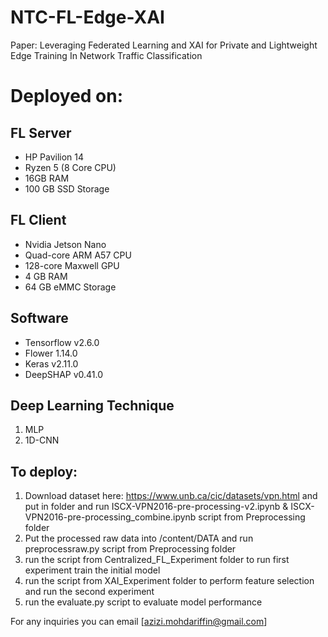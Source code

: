 ﻿# NTC-FL-Edge-XAI
Paper: Leveraging Federated Learning and XAI for Private and Lightweight Edge Training In Network Traffic Classification

# Deployed on:
## FL Server
* HP Pavilion 14
* Ryzen 5 (8 Core CPU)
* 16GB RAM
* 100 GB SSD Storage

## FL Client
* Nvidia Jetson Nano
* Quad-core ARM A57 CPU
* 128-core Maxwell GPU
* 4 GB RAM
* 64 GB eMMC Storage

## Software
* Tensorflow v2.6.0
* Flower 1.14.0
* Keras v2.11.0
* DeepSHAP v0.41.0

## Deep Learning Technique
1. MLP
2. 1D-CNN

## To deploy:
1. Download dataset here: https://www.unb.ca/cic/datasets/vpn.html and put in folder and run ISCX-VPN2016-pre-processing-v2.ipynb & ISCX-VPN2016-pre-processing_combine.ipynb script from Preprocessing folder
2. Put the processed raw data into /content/DATA and run preprocessraw.py script from Preprocessing folder
3. run the script from Centralized_FL_Experiment folder to run first experiment train the initial model
4. run the script from XAI_Experiment folder to perform feature selection and run the second experiment
5. run the evaluate.py script to evaluate model performance

For any inquiries you can email [azizi.mohdariffin@gmail.com]
